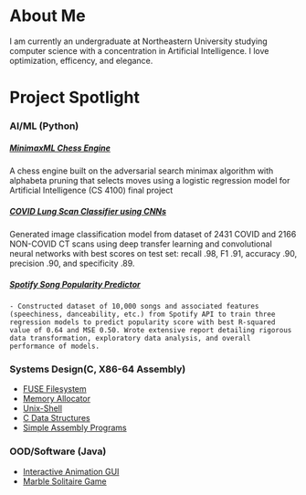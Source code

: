 # About Me
I am currently an undergraduate at Northeastern University studying computer science with a concentration in Artificial Intelligence. I love optimization, efficency, and elegance. 

# Project Spotlight

### AI/ML (Python)
  ##### [MinimaxML Chess Engine](https://github.com/sam-zlota/chess-engine)
A chess engine built on the adversarial search minimax algorithm with alphabeta pruning that selects moves using a logistic regression model for Artificial Intelligence (CS 4100) final project
  ##### [COVID Lung Scan Classifier using CNNs](https://github.com/sam-zlota/covid-lung-scan-classifer)
Generated image classification model from dataset of 2431 COVID and 2166 NON-COVID CT scans using deep transfer learning and convolutional neural networks with best scores on test set: recall .98, F1 .91, accuracy .90, precision .90, and specificity .89. 
  ##### [Spotify Song Popularity Predictor](https://github.com/sam-zlota/spotify-song-popularity-predictor)
    - Constructed dataset of 10,000 songs and associated features (speechiness, danceability, etc.) from Spotify API to train three regression models to predict popularity score with best R-squared value of 0.64 and MSE 0.50. Wrote extensive report detailing rigorous data transformation, exploratory data analysis, and overall performance of models.
### Systems Design(C, X86-64 Assembly)
  - [FUSE Filesystem](https://github.com/sam-zlota/filesystem)
  - [Memory Allocator](https://github.com/sam-zlota/Memory-Allocator)
  - [Unix-Shell](https://github.com/sam-zlota/unix-shell)
  - [C Data Structures](https://github.com/sam-zlota/data-strcutures)
  - [Simple Assembly Programs](https://github.com/sam-zlota/assembly-programs)
### OOD/Software (Java)
  - [Interactive Animation GUI](https://github.com/sam-zlota/animation-gui)
  - [Marble Solitaire Game](https://github.com/sam-zlota/marble-solitaire)



<!--
**sam-zlota/sam-zlota** is a ✨ _special_ ✨ repository because its `README.md` (this file) appears on your GitHub profile.

Here are some ideas to get you started:

- 🔭 I’m currently working on ...
- 🌱 I’m currently learning ...
- 👯 I’m looking to collaborate on ...
- 🤔 I’m looking for help with ...
- 💬 Ask me about ...
- 📫 How to reach me: ...
- 😄 Pronouns: ...
- ⚡ Fun fact: ...
-->
